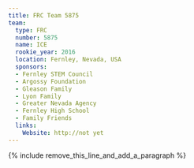 ```yaml
---
title: FRC Team 5875
team:
  type: FRC
  number: 5875
  name: ICE
  rookie_year: 2016
  location: Fernley, Nevada, USA
  sponsors:
  - Fernley STEM Council
  - Argossy Foundation
  - Gleason Family
  - Lyon Family
  - Greater Nevada Agency
  - Fernley High School
  - Family Friends
  links:
    Website: http://not yet
---
```


{% include remove_this_line_and_add_a_paragraph %}